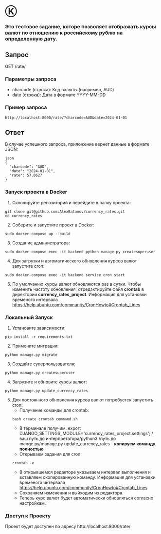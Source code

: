 #  Ⓚ

### Это тестовое задание, которе позволяет отображать курсы валют по отношению к российскому рублю на определенную дату.
## Запрос

GET /rate/

### Параметры запроса

- charcode (строка): Код валюты (например, AUD)
- date (строка): Дата в формате YYYY-MM-DD

### Пример запроса

```
http://localhost:8000/rate/?charcode=AUD&date=2024-01-01
```

## Ответ

В случае успешного запроса, приложение вернет данные в формате JSON:
```
json
{
  "charcode": "AUD",
  "date": "2024-01-01",
  "rate": 57.0627
}
```

### Запуск проекта в Docker

1. Склонируйте репозиторий и перейдите в папку проекта:
```
git clone git@github.com:AlexBatanov/currency_rates.git
cd currency_rates
```

2. Соберите и запустите проект в Docker:
```
sudo docker-compose up --build
```

3. Создание администратора:
```
sudo docker-compose exec -it backend python manage.py createsuperuser
```

4. Для загрузки и автоматического обновления курсов валют запустите cron:
```
sudo docker-compose exec -it backend service cron start
```

5. По умолчанию курсы валют обновляются раз в сутки. Чтобы изменить частоту обновления, отредактируйте файл **crontab** в директории **currency_rates_project**.
Информация для установки временого интервала https://help.ubuntu.com/community/CronHowto#Crontab_Lines

### Локальный Запуск

1. Установите зависимости:
```
pip install -r requirements.txt
```

2. Примените миграции:
```
python manage.py migrate
```

3. Создайте суперпользователя:
```
python manage.py createsuperuser
```

4. Загрузите и обновите курсы валют:
```
python manage.py update_currency_rates
```

5. Для постоянного обновления курсов валют потребуется запустить cron:
    - Получение команды для crontab:
    ```
    bash create_crontab_command.sh
    ```
    - В терминале получим: export DJANGO_SETTINGS_MODULE='currency_rates_project.settings'; /ваш путь до интерпретатора/python3  /путь до mange.py/manage.py update_currency_rates - **копируем команду полностью**
    - Открываем задания для cron:
    ```
    crontab -e
    ```
    - В открывшемся редакторе указываем интервал выполнения и вставляем скопированную команду. Информация для установки временого интервала https://help.ubuntu.com/community/CronHowto#Crontab_Lines
    - Сохраняем изменения и выйходим из редактора.
    - Теперь курс валют будет автоматически обновляться согласно настройкам.


### Доступ к Проекту

Проект будет доступен по адресу http://localhost:8000/rate/
